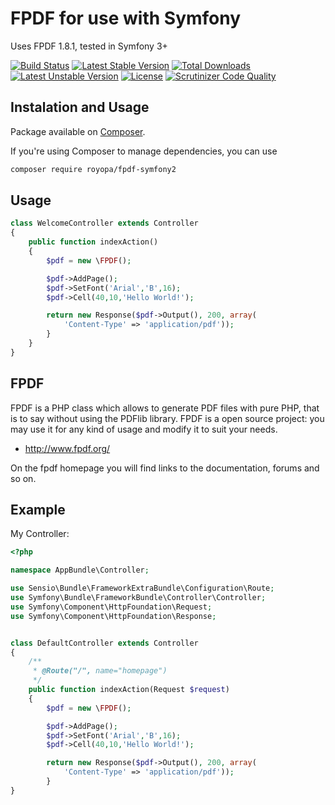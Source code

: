 FPDF for use with Symfony
=========================

Uses FPDF 1.8.1, tested in Symfony 3+

[![Build Status](https://travis-ci.org/royopa/fpdf-symfony2.svg?branch=master)](https://travis-ci.org/royopa/fpdf-symfony2)
[![Latest Stable Version](https://poser.pugx.org/royopa/fpdf-symfony2/v/stable.svg)](https://packagist.org/packages/royopa/fpdf-symfony2) [![Total Downloads](https://poser.pugx.org/royopa/fpdf-symfony2/downloads.svg)](https://packagist.org/packages/royopa/fpdf-symfony2) [![Latest Unstable Version](https://poser.pugx.org/royopa/fpdf-symfony2/v/unstable.svg)](https://packagist.org/packages/royopa/fpdf-symfony2) [![License](https://poser.pugx.org/royopa/fpdf-symfony2/license.svg)](https://packagist.org/packages/royopa/fpdf-symfony2)
[![Scrutinizer Code Quality](https://scrutinizer-ci.com/g/royopa/fpdf-symfony2/badges/quality-score.png?b=master)](https://scrutinizer-ci.com/g/royopa/fpdf-symfony2/?branch=master)

## Instalation and Usage 

Package available on [Composer](https://packagist.org/packages/royopa/fpdf-symfony2).

If you're using Composer to manage dependencies, you can use

```sh
composer require royopa/fpdf-symfony2
```

Usage
-----
```php
class WelcomeController extends Controller
{
    public function indexAction()
    {
        $pdf = new \FPDF();

        $pdf->AddPage();
        $pdf->SetFont('Arial','B',16);
        $pdf->Cell(40,10,'Hello World!');

        return new Response($pdf->Output(), 200, array(
            'Content-Type' => 'application/pdf'));
        }
    }
}

```

FPDF
-----
FPDF is a PHP class which allows to generate PDF files with pure PHP, that is to say without using the PDFlib library. FPDF is a open source project: you may use it for any kind of usage and modify it to suit your needs.

- http://www.fpdf.org/

On the fpdf homepage you will find links to the documentation, forums and so on.

Example
-------

My Controller:

```php
<?php

namespace AppBundle\Controller;

use Sensio\Bundle\FrameworkExtraBundle\Configuration\Route;
use Symfony\Bundle\FrameworkBundle\Controller\Controller;
use Symfony\Component\HttpFoundation\Request;
use Symfony\Component\HttpFoundation\Response;


class DefaultController extends Controller
{
    /**
     * @Route("/", name="homepage")
     */
    public function indexAction(Request $request)
    {
        $pdf = new \FPDF();

        $pdf->AddPage();
        $pdf->SetFont('Arial','B',16);
        $pdf->Cell(40,10,'Hello World!');

        return new Response($pdf->Output(), 200, array(
            'Content-Type' => 'application/pdf'));
        }
}
```
